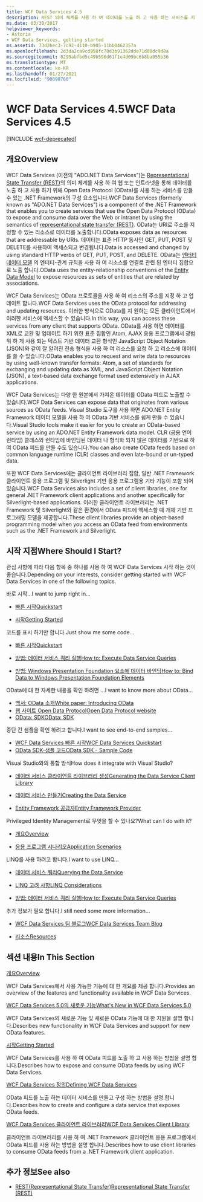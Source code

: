 ```yaml
---
title: WCF Data Services 4.5
description: REST 의미 체계를 사용 하 여 데이터를 노출 하 고 사용 하는 서비스를 지 원하는 .NET Framework 구성 요소인 WCF Data Services에 대해 알아봅니다.
ms.date: 03/30/2017
helpviewer_keywords:
- Astoria
- WCF Data Services, getting started
ms.assetid: 73d2bec3-7c92-4110-b905-11bb0462357a
ms.openlocfilehash: 2d3da2ca9cd958fc70d3b91362dde71d68dc9d8a
ms.sourcegitcommit: 8299abfbd5c49b596d61f1e4d09bc6b8ba055b36
ms.translationtype: MT
ms.contentlocale: ko-KR
ms.lasthandoff: 01/27/2021
ms.locfileid: "98898760"
---
```

# <a name="wcf-data-services-45"></a><span data-ttu-id="4c1ad-103">WCF Data Services 4.5</span><span class="sxs-lookup"><span data-stu-id="4c1ad-103">WCF Data Services 4.5</span></span>

[!INCLUDE [wcf-deprecated](~/includes/wcf-deprecated.md)]

## <a name="overview"></a><span data-ttu-id="4c1ad-104">개요</span><span class="sxs-lookup"><span data-stu-id="4c1ad-104">Overview</span></span>

<span data-ttu-id="4c1ad-105">WCF Data Services (이전의 "ADO.NET Data Services")는 [Representational State Transfer (REST)](https://www.ics.uci.edu/~fielding/pubs/dissertation/rest_arch_style.htm)의 의미 체계를 사용 하 여 웹 또는 인트라넷을 통해 데이터를 노출 하 고 사용 하기 위해 Open Data Protocol (OData)를 사용 하는 서비스를 만들 수 있는 .NET Framework의 구성 요소입니다.</span><span class="sxs-lookup"><span data-stu-id="4c1ad-105">WCF Data Services (formerly known as "ADO.NET Data Services") is a component of the .NET Framework that enables you to create services that use the Open Data Protocol (OData) to expose and consume data over the Web or intranet by using the semantics of [representational state transfer (REST)](https://www.ics.uci.edu/~fielding/pubs/dissertation/rest_arch_style.htm).</span></span> <span data-ttu-id="4c1ad-106">OData는 URI로 주소를 지정할 수 있는 리소스로 데이터를 노출합니다.</span><span class="sxs-lookup"><span data-stu-id="4c1ad-106">OData exposes data as resources that are addressable by URIs.</span></span> <span data-ttu-id="4c1ad-107">데이터는 표준 HTTP 동사인 GET, PUT, POST 및 DELETE를 사용하여 액세스되고 변경됩니다.</span><span class="sxs-lookup"><span data-stu-id="4c1ad-107">Data is accessed and changed by using standard HTTP verbs of GET, PUT, POST, and DELETE.</span></span> <span data-ttu-id="4c1ad-108">OData는 [엔터티 데이터 모델](../adonet/entity-data-model.md) 의 엔터티-관계 규칙을 사용 하 여 리소스를 연결로 관련 된 엔터티 집합으로 노출 합니다.</span><span class="sxs-lookup"><span data-stu-id="4c1ad-108">OData uses the entity-relationship conventions of the [Entity Data Model](../adonet/entity-data-model.md) to expose resources as sets of entities that are related by associations.</span></span>

<span data-ttu-id="4c1ad-109">WCF Data Services는 OData 프로토콜을 사용 하 여 리소스의 주소를 지정 하 고 업데이트 합니다.</span><span class="sxs-lookup"><span data-stu-id="4c1ad-109">WCF Data Services uses the OData protocol for addressing and updating resources.</span></span> <span data-ttu-id="4c1ad-110">이러한 방식으로 OData를 지 원하는 모든 클라이언트에서 이러한 서비스에 액세스할 수 있습니다.</span><span class="sxs-lookup"><span data-stu-id="4c1ad-110">In this way, you can access these services from any client that supports OData.</span></span> <span data-ttu-id="4c1ad-111">OData를 사용 하면 데이터를 XML로 교환 및 업데이트 하기 위한 표준 집합인 Atom, AJAX 응용 프로그램에서 광범위 하 게 사용 되는 텍스트 기반 데이터 교환 형식인 JavaScript Object Notation (JSON)와 같이 잘 알려진 전송 형식을 사용 하 여 리소스를 요청 하 고 리소스에 데이터를 쓸 수 있습니다.</span><span class="sxs-lookup"><span data-stu-id="4c1ad-111">OData enables you to request and write data to resources by using well-known transfer formats: Atom, a set of standards for exchanging and updating data as XML, and JavaScript Object Notation (JSON), a text-based data exchange format used extensively in AJAX applications.</span></span>

<span data-ttu-id="4c1ad-112">WCF Data Services는 다양 한 원본에서 가져온 데이터를 OData 피드로 노출할 수 있습니다.</span><span class="sxs-lookup"><span data-stu-id="4c1ad-112">WCF Data Services can expose data that originates from various sources as OData feeds.</span></span> <span data-ttu-id="4c1ad-113">Visual Studio 도구를 사용 하면 ADO.NET Entity Framework 데이터 모델을 사용 하 여 OData 기반 서비스를 쉽게 만들 수 있습니다.</span><span class="sxs-lookup"><span data-stu-id="4c1ad-113">Visual Studio tools make it easier for you to create an OData-based service by using an ADO.NET Entity Framework data model.</span></span> <span data-ttu-id="4c1ad-114">CLR (공용 언어 런타임) 클래스와 런타임에 바인딩된 데이터 나 형식화 되지 않은 데이터를 기반으로 하 여 OData 피드를 만들 수도 있습니다.</span><span class="sxs-lookup"><span data-stu-id="4c1ad-114">You can also create OData feeds based on common language runtime (CLR) classes and even late-bound or un-typed data.</span></span>

<span data-ttu-id="4c1ad-115">또한 WCF Data Services에는 클라이언트 라이브러리 집합, 일반 .NET Framework 클라이언트 응용 프로그램 및 Silverlight 기반 응용 프로그램용 기타 기능이 포함 되어 있습니다.</span><span class="sxs-lookup"><span data-stu-id="4c1ad-115">WCF Data Services also includes a set of client libraries, one for general .NET Framework client applications and another specifically for Silverlight-based applications.</span></span> <span data-ttu-id="4c1ad-116">이러한 클라이언트 라이브러리는 .NET Framework 및 Silverlight와 같은 환경에서 OData 피드에 액세스할 때 개체 기반 프로그래밍 모델을 제공합니다.</span><span class="sxs-lookup"><span data-stu-id="4c1ad-116">These client libraries provide an object-based programming model when you access an OData feed from environments such as the .NET Framework and Silverlight.</span></span>

## <a name="where-should-i-start"></a><span data-ttu-id="4c1ad-117">시작 지점</span><span class="sxs-lookup"><span data-stu-id="4c1ad-117">Where Should I Start?</span></span>

<span data-ttu-id="4c1ad-118">관심 사항에 따라 다음 항목 중 하나를 사용 하 여 WCF Data Services 시작 하는 것이 좋습니다.</span><span class="sxs-lookup"><span data-stu-id="4c1ad-118">Depending on your interests, consider getting started with WCF Data Services in one of the following topics.</span></span>

<span data-ttu-id="4c1ad-119">바로 시작...</span><span class="sxs-lookup"><span data-stu-id="4c1ad-119">I want to jump right in...</span></span>

- [<span data-ttu-id="4c1ad-120">빠른 시작</span><span class="sxs-lookup"><span data-stu-id="4c1ad-120">Quickstart</span></span>](quickstart-wcf-data-services.md)

- [<span data-ttu-id="4c1ad-121">시작</span><span class="sxs-lookup"><span data-stu-id="4c1ad-121">Getting Started</span></span>](getting-started-with-wcf-data-services.md)

<span data-ttu-id="4c1ad-122">코드를 표시 하기만 합니다.</span><span class="sxs-lookup"><span data-stu-id="4c1ad-122">Just show me some code...</span></span>

- [<span data-ttu-id="4c1ad-123">빠른 시작</span><span class="sxs-lookup"><span data-stu-id="4c1ad-123">Quickstart</span></span>](quickstart-wcf-data-services.md)

- [<span data-ttu-id="4c1ad-124">방법: 데이터 서비스 쿼리 실행</span><span class="sxs-lookup"><span data-stu-id="4c1ad-124">How to: Execute Data Service Queries</span></span>](how-to-execute-data-service-queries-wcf-data-services.md)

- [<span data-ttu-id="4c1ad-125">방법: Windows Presentation Foundation 요소에 데이터 바인딩</span><span class="sxs-lookup"><span data-stu-id="4c1ad-125">How to: Bind Data to Windows Presentation Foundation Elements</span></span>](bind-data-to-wpf-elements-wcf-data-services.md)

<span data-ttu-id="4c1ad-126">OData에 대 한 자세한 내용을 확인 하려면 ...</span><span class="sxs-lookup"><span data-stu-id="4c1ad-126">I want to know more about OData...</span></span>

- [<span data-ttu-id="4c1ad-127">백서: OData 소개</span><span class="sxs-lookup"><span data-stu-id="4c1ad-127">White paper: Introducing OData</span></span>](https://download.microsoft.com/download/E/5/A/E5A59052-EE48-4D64-897B-5F7C608165B8/IntroducingOData.pdf)
- [<span data-ttu-id="4c1ad-128">웹 사이트 Open Data Protocol</span><span class="sxs-lookup"><span data-stu-id="4c1ad-128">Open Data Protocol website</span></span>](https://www.odata.org/)
- [<span data-ttu-id="4c1ad-129">OData: SDK</span><span class="sxs-lookup"><span data-stu-id="4c1ad-129">OData: SDK</span></span>](https://www.odata.org/ecosystem/)

<span data-ttu-id="4c1ad-130">종단 간 샘플을 확인 하려고 합니다.</span><span class="sxs-lookup"><span data-stu-id="4c1ad-130">I want to see end-to-end samples...</span></span>

- <span data-ttu-id="4c1ad-131">[WCF Data Services 빠른 시작](https://github.com/microsoftarchive/msdn-code-gallery-community-s-z/tree/master/WCF%20Data%20Services%20Quickstart%20(OData%20Service%20and%20WPF%20Client))</span><span class="sxs-lookup"><span data-stu-id="4c1ad-131">[WCF Data Services Quickstart](https://github.com/microsoftarchive/msdn-code-gallery-community-s-z/tree/master/WCF%20Data%20Services%20Quickstart%20(OData%20Service%20and%20WPF%20Client))</span></span>
- [<span data-ttu-id="4c1ad-132">OData SDK-샘플 코드</span><span class="sxs-lookup"><span data-stu-id="4c1ad-132">OData SDK - Sample Code</span></span>](https://www.odata.org/ecosystem/#sdk)

<span data-ttu-id="4c1ad-133">Visual Studio와의 통합 방식</span><span class="sxs-lookup"><span data-stu-id="4c1ad-133">How does it integrate with Visual Studio?</span></span>

- [<span data-ttu-id="4c1ad-134">데이터 서비스 클라이언트 라이브러리 생성</span><span class="sxs-lookup"><span data-stu-id="4c1ad-134">Generating the Data Service Client Library</span></span>](generating-the-data-service-client-library-wcf-data-services.md)

- [<span data-ttu-id="4c1ad-135">데이터 서비스 만들기</span><span class="sxs-lookup"><span data-stu-id="4c1ad-135">Creating the Data Service</span></span>](creating-the-data-service.md)

- [<span data-ttu-id="4c1ad-136">Entity Framework 공급자</span><span class="sxs-lookup"><span data-stu-id="4c1ad-136">Entity Framework Provider</span></span>](entity-framework-provider-wcf-data-services.md)

<span data-ttu-id="4c1ad-137">Privileged Identity Management로 무엇을 할 수 있나요?</span><span class="sxs-lookup"><span data-stu-id="4c1ad-137">What can I do with it?</span></span>

- [<span data-ttu-id="4c1ad-138">개요</span><span class="sxs-lookup"><span data-stu-id="4c1ad-138">Overview</span></span>](wcf-data-services-overview.md)

- [<span data-ttu-id="4c1ad-139">응용 프로그램 시나리오</span><span class="sxs-lookup"><span data-stu-id="4c1ad-139">Application Scenarios</span></span>](application-scenarios-wcf-data-services.md)

<span data-ttu-id="4c1ad-140">LINQ를 사용 하려고 합니다.</span><span class="sxs-lookup"><span data-stu-id="4c1ad-140">I want to use LINQ...</span></span>

- [<span data-ttu-id="4c1ad-141">데이터 서비스 쿼리</span><span class="sxs-lookup"><span data-stu-id="4c1ad-141">Querying the Data Service</span></span>](querying-the-data-service-wcf-data-services.md)

- [<span data-ttu-id="4c1ad-142">LINQ 고려 사항</span><span class="sxs-lookup"><span data-stu-id="4c1ad-142">LINQ Considerations</span></span>](linq-considerations-wcf-data-services.md)

- [<span data-ttu-id="4c1ad-143">방법: 데이터 서비스 쿼리 실행</span><span class="sxs-lookup"><span data-stu-id="4c1ad-143">How to: Execute Data Service Queries</span></span>](how-to-execute-data-service-queries-wcf-data-services.md)

<span data-ttu-id="4c1ad-144">추가 정보가 필요 합니다.</span><span class="sxs-lookup"><span data-stu-id="4c1ad-144">I still need some more information...</span></span>

- [<span data-ttu-id="4c1ad-145">WCF Data Services 팀 블로그</span><span class="sxs-lookup"><span data-stu-id="4c1ad-145">WCF Data Services Team Blog</span></span>](/archive/blogs/astoriateam/)

- [<span data-ttu-id="4c1ad-146">리소스</span><span class="sxs-lookup"><span data-stu-id="4c1ad-146">Resources</span></span>](wcf-data-services-resources.md)

## <a name="in-this-section"></a><span data-ttu-id="4c1ad-147">섹션 내용</span><span class="sxs-lookup"><span data-stu-id="4c1ad-147">In This Section</span></span>

[<span data-ttu-id="4c1ad-148">개요</span><span class="sxs-lookup"><span data-stu-id="4c1ad-148">Overview</span></span>](wcf-data-services-overview.md)

<span data-ttu-id="4c1ad-149">WCF Data Services에서 사용 가능한 기능에 대 한 개요를 제공 합니다.</span><span class="sxs-lookup"><span data-stu-id="4c1ad-149">Provides an overview of the features and functionality available in WCF Data Services.</span></span>

<span data-ttu-id="4c1ad-150">[WCF Data Services 5.0의 새로운 기능](/previous-versions/dotnet/wcf-data-services/ee373845(v=vs.103))</span><span class="sxs-lookup"><span data-stu-id="4c1ad-150">[What's New in WCF Data Services 5.0](/previous-versions/dotnet/wcf-data-services/ee373845(v=vs.103))</span></span>

<span data-ttu-id="4c1ad-151">WCF Data Services의 새로운 기능 및 새로운 OData 기능에 대 한 지원을 설명 합니다.</span><span class="sxs-lookup"><span data-stu-id="4c1ad-151">Describes new functionality in WCF Data Services and support for new OData features.</span></span>

[<span data-ttu-id="4c1ad-152">시작</span><span class="sxs-lookup"><span data-stu-id="4c1ad-152">Getting Started</span></span>](getting-started-with-wcf-data-services.md)

<span data-ttu-id="4c1ad-153">WCF Data Services를 사용 하 여 OData 피드를 노출 하 고 사용 하는 방법을 설명 합니다.</span><span class="sxs-lookup"><span data-stu-id="4c1ad-153">Describes how to expose and consume OData feeds by using WCF Data Services.</span></span>

[<span data-ttu-id="4c1ad-154">WCF Data Services 정의</span><span class="sxs-lookup"><span data-stu-id="4c1ad-154">Defining WCF Data Services</span></span>](defining-wcf-data-services.md)

<span data-ttu-id="4c1ad-155">OData 피드를 노출 하는 데이터 서비스를 만들고 구성 하는 방법을 설명 합니다.</span><span class="sxs-lookup"><span data-stu-id="4c1ad-155">Describes how to create and configure a data service that exposes OData feeds.</span></span>

[<span data-ttu-id="4c1ad-156">WCF Data Services 클라이언트 라이브러리</span><span class="sxs-lookup"><span data-stu-id="4c1ad-156">WCF Data Services Client Library</span></span>](wcf-data-services-client-library.md)

<span data-ttu-id="4c1ad-157">클라이언트 라이브러리를 사용 하 여 .NET Framework 클라이언트 응용 프로그램에서 OData 피드를 사용 하는 방법을 설명 합니다.</span><span class="sxs-lookup"><span data-stu-id="4c1ad-157">Describes how to use client libraries to consume OData feeds from a .NET Framework client application.</span></span>

## <a name="see-also"></a><span data-ttu-id="4c1ad-158">추가 정보</span><span class="sxs-lookup"><span data-stu-id="4c1ad-158">See also</span></span>

- [<span data-ttu-id="4c1ad-159">REST(Representational State Transfer)</span><span class="sxs-lookup"><span data-stu-id="4c1ad-159">Representational State Transfer (REST)</span></span>](https://www.ics.uci.edu/~fielding/pubs/dissertation/rest_arch_style.htm)

